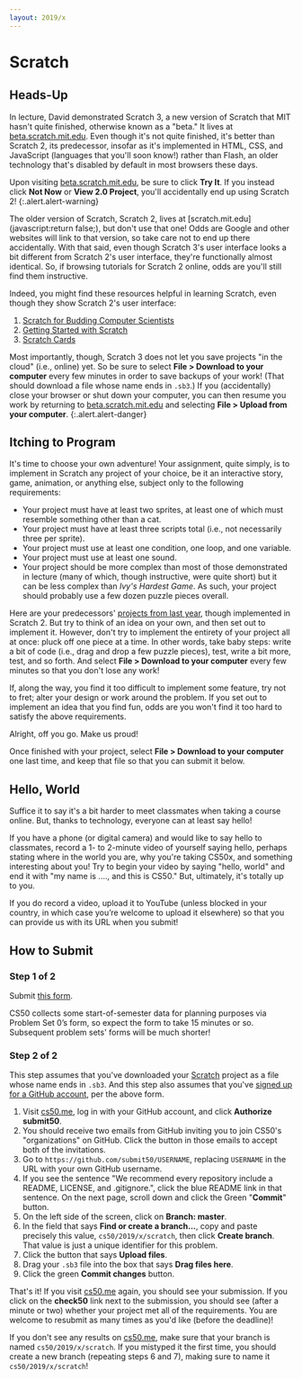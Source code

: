 ```yaml
---
layout: 2019/x
---
```


# Scratch

## Heads-Up

In lecture, David demonstrated Scratch 3, a new version of Scratch that MIT hasn't quite finished, otherwise known as a "beta." It lives at [beta.scratch.mit.edu](https://beta.scratch.mit.edu/). Even though it's not quite finished, it's better than Scratch 2, its predecessor, insofar as it's implemented in HTML, CSS, and JavaScript (languages that you'll soon know!) rather than Flash, an older technology that's disabled by default in most browsers these days.

Upon visiting [beta.scratch.mit.edu](https://beta.scratch.mit.edu/), be sure to click **Try It**. If you instead click **Not Now** or **View 2.0 Project**, you'll accidentally end up using Scratch 2!
{:.alert.alert-warning}

The older version of Scratch, Scratch 2, lives at [scratch.mit.edu](javascript:return false;), but don't use that one! Odds are Google and other websites will link to that version, so take care not to end up there accidentally. With that said, even though Scratch 3's user interface looks a bit different from Scratch 2's user interface, they're functionally almost identical. So, if browsing tutorials for Scratch 2 online, odds are you'll still find them instructive.

Indeed, you might find these resources helpful in learning Scratch, even though they show Scratch 2's user interface:

1. [Scratch for Budding Computer Scientists](https://cs.harvard.edu/malan/scratch/)
1. [Getting Started with Scratch](https://resources.scratch.mit.edu/www/guides/en/Getting-Started-Guide-Scratch2.pdf)
1. [Scratch Cards](https://scratch.mit.edu/info/cards/)

Most importantly, though, Scratch 3 does not let you save projects "in the cloud" (i.e., online) yet. So be sure to select **File > Download to your computer** every few minutes in order to save backups of your work! (That should download a file whose name ends in `.sb3`.) If you (accidentally) close your browser or shut down your computer, you can then resume you work by returning to [beta.scratch.mit.edu](https://beta.scratch.mit.edu/) and selecting **File > Upload from your computer**.
{:.alert.alert-danger}

## Itching to Program

It's time to choose your own adventure! Your assignment, quite simply, is to implement in Scratch any project of your choice, be it an interactive story, game, animation, or anything else, subject only to the following requirements:

* Your project must have at least two sprites, at least one of which must resemble something other than a cat.
* Your project must have at least three scripts total (i.e., not necessarily three per sprite).
* Your project must use at least one condition, one loop, and one variable.
* Your project must use at least one sound.
* Your project should be more complex than most of those demonstrated in lecture (many of which, though instructive, were quite short) but it can be less complex than *Ivy's Hardest Game*. As such, your project should probably use a few dozen puzzle pieces overall.

Here are your predecessors' [projects from last year](https://scratch.mit.edu/studios/4248580/), though implemented in Scratch 2. But try to think of an idea on your own, and then set out to implement it. However, don't try to implement the entirety of your project all at once: pluck off one piece at a time. In other words, take baby steps: write a bit of code (i.e., drag and drop a few puzzle pieces), test, write a bit more, test, and so forth. And select **File > Download to your computer** every few minutes so that you don't lose any work!

If, along the way, you find it too difficult to implement some feature, try not to fret; alter your design or work around the problem. If you set out to implement an idea that you find fun, odds are you won't find it too hard to satisfy the above requirements. 

Alright, off you go. Make us proud! 

Once finished with your project, select **File > Download to your computer** one last time, and keep that file so that you can submit it below.

## Hello, World

Suffice it to say it's a bit harder to meet classmates when taking a course online. But, thanks to technology, everyone can at least say hello!

If you have a phone (or digital camera) and would like to say hello to classmates, record a 1- to 2-minute video of yourself saying hello, perhaps stating    where in the world you are, why you're taking CS50x, and something interesting about you! Try to begin your video by saying "hello, world" and end it with    "my name is ...., and this is CS50." But, ultimately, it's totally up to you.

If you do record a video, upload it to YouTube (unless blocked in your country, in which case you’re welcome to upload it elsewhere) so that you can provide  us with its URL when you submit!

## How to Submit

### Step 1 of 2

Submit [this form](https://forms.cs50.net/2019/x/psets/0).

CS50 collects some start-of-semester data for planning purposes via Problem Set 0’s form, so expect the form to take 15 minutes or so. Subsequent problem sets' forms will be much shorter!

### Step 2 of 2

This step assumes that you've downloaded your [Scratch](scratch.md) project as a file whose name ends in `.sb3`. And this step also assumes that you've [signed up for a GitHub account](https://github.com/join), per the above form.

1. Visit [cs50.me](https://cs50.me/), log in with your GitHub account, and click **Authorize submit50**.
1. You should receive two emails from GitHub inviting you to join CS50's "organizations" on GitHub. Click the button in those emails to accept both of the invitations.
1. Go to `https://github.com/submit50/USERNAME`, replacing `USERNAME` in the URL with your own GitHub username.
1. If you see the sentence "We recommend every repository include a README, LICENSE, and .gitignore.", click the blue README link in that sentence.  On the next page, scroll down and click the Green "**Commit**" button. 
1. On the left side of the screen, click on **Branch: master**.
1. In the field that says **Find or create a branch...**, copy and paste precisely this value, `cs50/2019/x/scratch`, then click **Create branch**. That value is just a unique identifier for this problem.
1. Click the button that says **Upload files**.
1. Drag your `.sb3` file into the box that says **Drag files here**.
1. Click the green **Commit changes** button.

That's it! If you visit [cs50.me](https://cs50.me/) again, you should see your submission. If you click on the **check50** link next to the submission, you should see (after a minute or two) whether your project met all of the requirements. You are welcome to resubmit as many times as you'd like (before the deadline)!

If you don't see any results on [cs50.me](https://cs50.me/), make sure that your branch is named `cs50/2019/x/scratch`. If you mistyped it the first time, you should create a new branch (repeating steps 6 and 7), making sure to name it `cs50/2019/x/scratch`!

